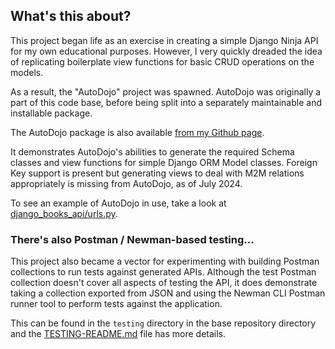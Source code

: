 ## What's this about?

This project began life as an exercise in creating a simple
Django Ninja API for my own educational purposes. However,
I very quickly dreaded the idea of replicating boilerplate
view functions for basic CRUD operations on the models.

As a result, the "AutoDojo" project was spawned. AutoDojo
was originally a part of this code base, before being split
into a separately maintainable and installable package.

The AutoDojo package is also available
[from my Github page](https://github.com/owenjklan/django-autodojo).

It demonstrates AutoDojo's abilities to generate the required
Schema classes and view functions for simple Django ORM Model
classes. Foreign Key support is present but generating views
to deal with M2M relations appropriately is missing from AutoDojo,
as of July 2024.

To see an example of AutoDojo in use, take a look at [django_books_api/urls.py](./django_books_api/urls.py).

### There's also Postman / Newman-based testing...
This project also became a vector for experimenting with building
Postman collections to run tests against generated APIs. Although
the test Postman collection doesn't cover all aspects of testing
the API, it does demonstrate taking a collection exported from
JSON and using the Newman CLI Postman runner tool to perform
tests against the application.

This can be found in the `testing` directory in the base repository
directory and the [TESTING-README.md](./testing/TESTING-README.md)
file has more details.